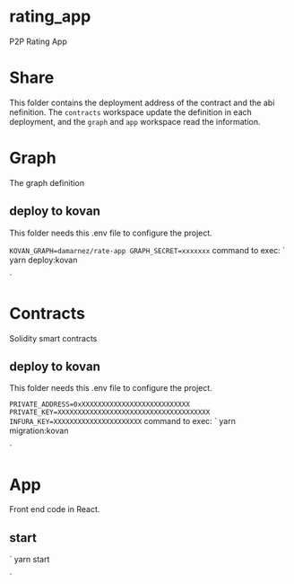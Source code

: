 # rating_app

P2P Rating App

# Share

This folder contains the deployment address of the contract and the abi nefinition.
The `contracts` workspace update the definition in each deployment, and the `graph` and `app` workspace read the information.

# Graph

The graph definition

## deploy to kovan

This folder needs this .env file to configure the project.

`KOVAN_GRAPH=damarnez/rate-app GRAPH_SECRET=xxxxxxx`
command to exec:
`
yarn deploy:kovan

`

# Contracts

Solidity smart contracts

## deploy to kovan

This folder needs this .env file to configure the project.

`PRIVATE_ADDRESS=0xXXXXXXXXXXXXXXXXXXXXXXXXXXX PRIVATE_KEY=XXXXXXXXXXXXXXXXXXXXXXXXXXXXXXXXXXXXXX INFURA_KEY=XXXXXXXXXXXXXXXXXXXXXX`
command to exec:
`
yarn migration:kovan

`

# App

Front end code in React.

## start

`
yarn start

`
